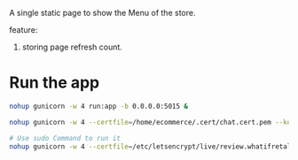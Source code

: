 A single static page to show the Menu of the store.

feature:
1. storing page refresh count.


# Run the app
```sh
nohup gunicorn -w 4 run:app -b 0.0.0.0:5015 &

nohup gunicorn -w 4 --certfile=/home/ecommerce/.cert/chat.cert.pem --keyfile=/home/ecommerce/.cert/chat.privkey.pem --bind 0.0.0.0:5015 run:app &

# Use sudo Command to run it
nohup gunicorn -w 4 --certfile=/etc/letsencrypt/live/review.whatifretalytics.com/cert.pem --keyfile=/etc/letsencrypt/live/review.whatifretalytics.com/privkey.pem --bind 0.0.0.0:5015 run:app &
```

